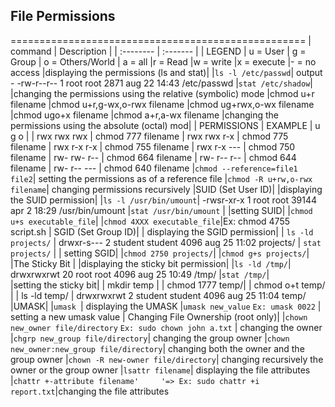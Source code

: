 ## File Permissions
===================================================
| command | Description     |
| :-------- | :------- | 
| LEGEND
| u = User
| g = Group
| o = Others/World
| a = all
|r = Read
|w = write
|x = execute
|- = no access
|displaying the permissions (ls and stat)|
|`ls -l /etc/passwd`| output - -rw-r--r-- 1 root root 2871 aug 22 14:43 /etc/passwd 
|`stat /etc/shadow`|  
|changing the permissions using the relative (symbolic) mode
|chmod u+r filename
|chmod u+r,g-wx,o-rwx filename
|chmod ug+rwx,o-wx filename
|chmod ugo+x filename
|chmod a+r,a-wx filename
|changing the permissions using the absolute (octal) mod|
| PERMISSIONS   |   EXAMPLE
| u   g   o     |
| rwx rwx rwx   |  chmod 777 filename
| rwx rwx r-x   |  chmod 775 filename
| rwx r-x r-x   |  chmod 755 filename
| rwx r-x ---   |  chmod 750 filename
| rw- rw- r--   |  chmod 664 filename
| rw- r-- r--   |  chmod 644 filename
| rw- r-- ---   |  chmod 640 filename
|`chmod --reference=file1 file2`| setting the permissions as of a reference file
|`chmod -R u+rw,o-rwx filename`| changing permissions recursively
|SUID (Set User ID)|
|displaying the SUID permission|
|`ls -l /usr/bin/umount`| -rwsr-xr-x 1 root root 39144 apr  2 18:29 /usr/bin/umount
|`stat /usr/bin/umount` | 
|setting SUID|
|`chmod u+s executable_file`|
|`chmod 4XXX executable_file`|Ex: chmod 4755 script.sh
| SGID (Set Group ID)| 
| displaying the SGID permission|
| `ls -ld projects/` | drwxr-s--- 2 student student 4096 aug 25 11:02 projects/
| `stat projects/` |
| setting SGID|
|`chmod 2750 projects/`|
|`chmod g+s projects/`|
|The Sticky Bit |
|displaying the sticky bit permission|
|`ls -ld /tmp/`| drwxrwxrwt 20 root root 4096 aug 25 10:49 /tmp/
|`stat /tmp/`|  
|setting the sticky bit|
| mkdir temp |
| chmod 1777 temp/|
| chmod o+t temp/ |
| ls -ld temp/    | drwxrwxrwt 2 student student 4096 aug 25 11:04 temp/
|UMASK|
|`umask `| displaying the UMASK
|`umask new_value` `Ex: umask 0022` | setting a new umask value
| Changing File Ownership (root only)|
|`chown new_owner file/directory` `Ex: sudo chown john a.txt` | changing the owner
|`chgrp new_group file/directory`| changing the group owner
|`chown new_owner:new_group file/directory`| changing both the owner and the group owner
|`chown -R new-owner file/directory`| changing recursively the owner or the group owner
|`lsattr filename`| displaying the file attributes
|`chattr +-attribute filename'     '=> Ex: sudo chattr +i report.txt`|changing the file attributes
